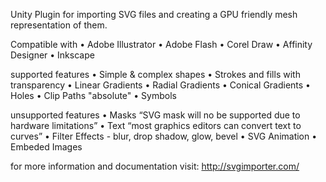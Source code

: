 Unity Plugin for importing SVG files and creating a GPU friendly mesh representation of them.

Compatible with
• Adobe Illustrator
• Adobe Flash
• Corel Draw
• Affinity Designer
• Inkscape

supported features
• Simple & complex shapes
• Strokes and fills with transparency
• Linear Gradients
• Radial Gradients
• Conical Gradients
• Holes
• Clip Paths "absolute"
• Symbols

unsupported features
• Masks “SVG mask will no be supported due to hardware limitations”
• Text “most graphics editors can convert text to curves”
• Filter Effects - blur, drop shadow, glow, bevel
• SVG Animation
• Embeded Images


for more information and documentation visit:
http://svgimporter.com/
